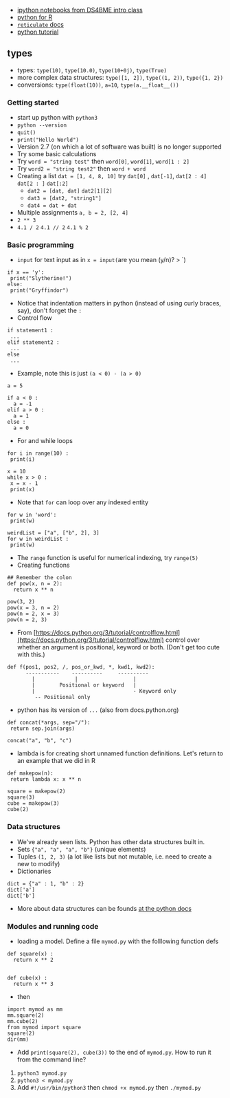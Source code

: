 * [ipython notebooks from DS4BME intro class](https://github.com/bcaffo/ds4bme_intro/tree/master/notebooks)
* [python for R](https://github.com/bcaffo/ds4ph-bme/tree/master/python4R)
* [`reticulate` docs](https://rstudio.github.io/reticulate/)
* [python tutorial](https://docs.python.org/3/tutorial/)

## types
* types: `type(10)`, `type(10.0)`, `type(10+0j)`, `type(True)`
* more complex data structures: `type([1, 2])`, `type((1, 2))`, `type({1, 2})`
* conversions: `type(float(10))`, `a=10`, `type(a.__float__())`
 
### Getting started
* start up python with `python3`
* `python --version`
* `quit()`
* `print("Hello World")`
* Version 2.7 (on which a lot of software was built) is no longer supported
* Try some basic calculations
* Try `word = "string test"` then `word[0]`, `word[1]`, `word[1 : 2]` 
* Try `word2 = "string test2"` then `word + word`
* Creating a list `dat = [1, 4, 8, 10]` try `dat[0]` , `dat[-1]`, `dat[2 : 4]` `dat[2 : ]` `dat[:2]`
  * `dat2 = [dat, dat]` `dat2[1][2]`
  * `dat3 = [dat2, "string1"]`
  * `dat4 = dat + dat`
* Multiple assignments `a, b = 2, [2, 4]`
* `2 ** 3` 
* `4.1 / 2` `4.1 // 2` `4.1 % 2`

### Basic programming
* `input` for text input as in `x = input(`are you mean (y/n)? > `) 
```
if x == 'y': 
 print("Slytherine!")
else:
 print("Gryffindor")
```
* Notice that indentation matters in python (instead of using curly braces, say), don't forget the `:`
* Control flow
```
if statement1 :
 ...
elif statement2 :
 ...
else 
 ...
```
* Example, note this is just `(a < 0) - (a > 0)` 
```
a = 5

if a < 0 :
  a = -1
elif a > 0 :
  a = 1
else :
  a = 0
```
* For and while loops
```
for i in range(10) :
 print(i)
 
x = 10
while x > 0 :
 x = x - 1
 print(x)
```
* Note that `for` can loop over any indexed entity
```
for w in 'word':
 print(w)

weirdList = ["a", ["b", 2], 3]
for w in weirdList :
 print(w)
```
* The `range` function is useful for numerical indexing, try `range(5)`
* Creating functions
```
## Remember the colon
def pow(x, n = 2):
  return x ** n

pow(3, 2)
pow(x = 3, n = 2)
pow(n = 2, x = 3)
pow(n = 2, 3) 
```
* From [https://docs.python.org/3/tutorial/controlflow.html](https://docs.python.org/3/tutorial/controlflow.html) control over whether an argument is positional, keyword or both. (Don't get too cute with this.)
```
def f(pos1, pos2, /, pos_or_kwd, *, kwd1, kwd2):
      -----------    ----------     ----------
        |             |                  |
        |        Positional or keyword   |
        |                                - Keyword only
         -- Positional only
```
* python has its version of `...` (also from docs.python.org)
```
def concat(*args, sep="/"):
 return sep.join(args)  

concat("a", "b", "c")
```
* lambda is for creating short unnamed function definitions. Let's return to an example that we did in R
```
def makepow(n):
 return lambda x: x ** n

square = makepow(2)
square(3)
cube = makepow(3)
cube(2)
```

### Data structures
* We've already seen lists. Python has other data structures built in.
* Sets `{"a", "a", "a", "b"}` (unique elements)
* Tuples `(1, 2, 3)`  (a lot like lists but not mutable, i.e. need to create a new to modify)
* Dictionaries
```
dict = {"a" : 1, "b" : 2}
dict['a']
dict['b']
```
* More about data structures can be founds [at the python docs](https://docs.python.org/3/tutorial/datastructures.html)



### Modules and running code
* loading a model. Define a file `mymod.py` with the folllowing function defs
```
def square(x) :
  return x ** 2


def cube(x) :
  return x ** 3
```
* then
```
import mymod as mm
mm.square(2)
mm.cube(2)
from mymod import square
square(2)
dir(mm)
```
* Add `print(square(2), cube(3))` to the end of `mymod.py`. How to run it from the command line?
 1. `python3 mymod.py`
 2. `python3 < mymod.py`
 3. Add `#!/usr/bin/python3` then `chmod +x mymod.py` then `./mymod.py`
 
